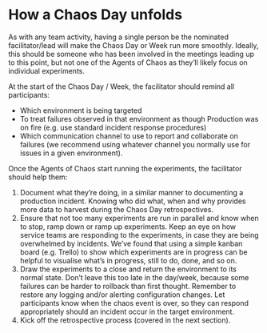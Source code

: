# How a Chaos Day unfolds

As with any team activity, having a single person be the nominated facilitator/lead will make the Chaos Day or Week run more smoothly. Ideally, this should be someone who has been involved in the meetings leading up to this point, but not one of the Agents of Chaos as they’ll likely focus on individual experiments.

At the start of the Chaos Day / Week, the facilitator should remind all participants:

* Which environment is being targeted
* To treat failures observed in that environment as though Production was on fire (e.g. use standard incident response procedures)
* Which communication channel to use to report and collaborate on failures (we recommend using whatever channel you normally use for issues in a given environment).

Once the Agents of Chaos start running the experiments, the facilitator should help them:

1. Document what they’re doing, in a similar manner to documenting a production incident. Knowing who did what, when and why provides more data to harvest during the Chaos Day retrospectives.
2. Ensure that not too many experiments are run in parallel and know when to stop, ramp down or ramp up experiments. Keep an eye on how service teams are responding to the experiments, in case they are being overwhelmed by incidents. We’ve found that using a simple kanban board (e.g. Trello) to show which experiments are in progress can be helpful to visualise what’s in progress, still to do, done, and so on.
3. Draw the experiments to a close and return the environment to its normal state. Don’t leave this too late in the day/week, because some failures can be harder to rollback than first thought. Remember to restore any logging and/or alerting configuration changes. Let participants know when the chaos event is over, so they can respond appropriately should an incident occur in the target environment.
4. Kick off the retrospective process (covered in the next section).
